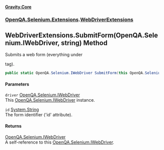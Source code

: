 #### [Gravity.Core](./index.md 'index')
### [OpenQA.Selenium.Extensions](./OpenQA-Selenium-Extensions.md 'OpenQA.Selenium.Extensions').[WebDriverExtensions](./OpenQA-Selenium-Extensions-WebDriverExtensions.md 'OpenQA.Selenium.Extensions.WebDriverExtensions')
## WebDriverExtensions.SubmitForm(OpenQA.Selenium.IWebDriver, string) Method
Submits a web form (everything under <form></form> tag).  
```csharp
public static OpenQA.Selenium.IWebDriver SubmitForm(this OpenQA.Selenium.IWebDriver driver, string id);
```
#### Parameters
<a name='OpenQA-Selenium-Extensions-WebDriverExtensions-SubmitForm(OpenQA-Selenium-IWebDriver_string)-driver'></a>
`driver` [OpenQA.Selenium.IWebDriver](https://docs.microsoft.com/en-us/dotnet/api/OpenQA.Selenium.IWebDriver 'OpenQA.Selenium.IWebDriver')  
This [OpenQA.Selenium.IWebDriver](https://docs.microsoft.com/en-us/dotnet/api/OpenQA.Selenium.IWebDriver 'OpenQA.Selenium.IWebDriver') instance.  
  
<a name='OpenQA-Selenium-Extensions-WebDriverExtensions-SubmitForm(OpenQA-Selenium-IWebDriver_string)-id'></a>
`id` [System.String](https://docs.microsoft.com/en-us/dotnet/api/System.String 'System.String')  
The form identifier ('id' attribute).  
  
#### Returns
[OpenQA.Selenium.IWebDriver](https://docs.microsoft.com/en-us/dotnet/api/OpenQA.Selenium.IWebDriver 'OpenQA.Selenium.IWebDriver')  
A self-reference to this [OpenQA.Selenium.IWebDriver](https://docs.microsoft.com/en-us/dotnet/api/OpenQA.Selenium.IWebDriver 'OpenQA.Selenium.IWebDriver').  
